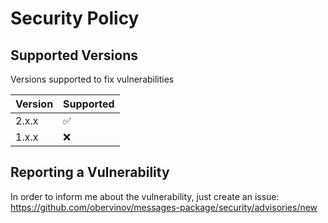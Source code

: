 # Security Policy

## Supported Versions

Versions supported to fix vulnerabilities

| Version | Supported          |
| ------- | ------------------ |
| 2.x.x   | :white_check_mark: |
| 1.x.x   | :x:                |

## Reporting a Vulnerability

In order to inform me about the vulnerability, just create an issue: https://github.com/obervinov/messages-package/security/advisories/new